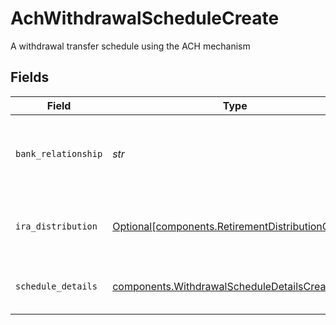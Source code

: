 # AchWithdrawalScheduleCreate

A withdrawal transfer schedule using the ACH mechanism


## Fields

| Field                                                                                                        | Type                                                                                                         | Required                                                                                                     | Description                                                                                                  | Example                                                                                                      |
| ------------------------------------------------------------------------------------------------------------ | ------------------------------------------------------------------------------------------------------------ | ------------------------------------------------------------------------------------------------------------ | ------------------------------------------------------------------------------------------------------------ | ------------------------------------------------------------------------------------------------------------ |
| `bank_relationship`                                                                                          | *str*                                                                                                        | :heavy_check_mark:                                                                                           | The name of the bank relationship to be used in the ACH transaction                                          | accounts/01H8FB90ZRRFWXB4XC2JPJ1D4Y/bankRelationships/651ef9de0dee00240813e60e                               |
| `ira_distribution`                                                                                           | [Optional[components.RetirementDistributionCreate]](../../models/components/retirementdistributioncreate.md) | :heavy_minus_sign:                                                                                           | A distribution from a retirement account.                                                                    |                                                                                                              |
| `schedule_details`                                                                                           | [components.WithdrawalScheduleDetailsCreate](../../models/components/withdrawalscheduledetailscreate.md)     | :heavy_check_mark:                                                                                           | Details of withdrawal schedule transfers                                                                     |                                                                                                              |